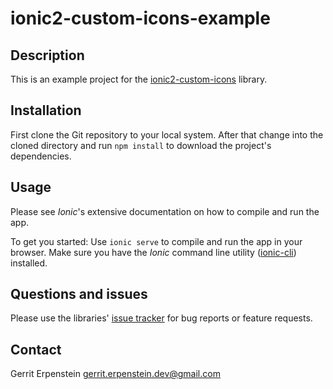 ionic2-custom-icons-example
============

Description
------------------
This is an example project for the [ionic2-custom-icons](https://github.com/GerritErpenstein/ionic2-custom-icons) library.

Installation
------------------
First clone the Git repository to your local system. After that change into the cloned directory and run `npm install` to download the project's dependencies.

Usage
------------------
Please see _Ionic_'s extensive documentation on how to compile and run the app.

To get you started: Use `ionic serve` to compile and run the app in your browser. Make sure you have the _Ionic_ command line utility ([ionic-cli](https://github.com/driftyco/ionic-cli)) installed.

Questions and issues
------------------
Please use the libraries' [issue tracker](https://github.com/GerritErpenstein/ionic2-custom-icons/issues) for bug reports or feature requests.

Contact
------------------

Gerrit Erpenstein <gerrit.erpenstein.dev@gmail.com>
